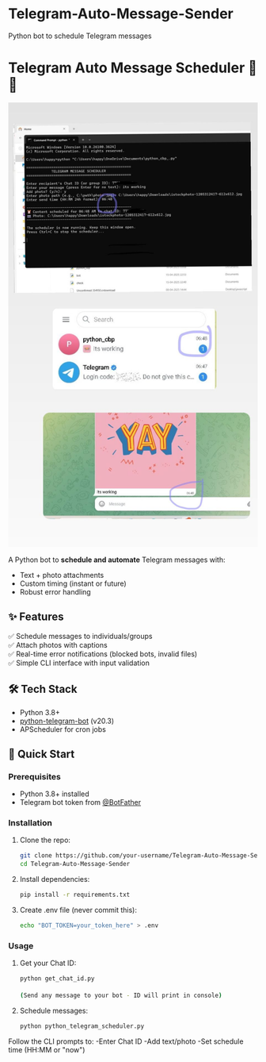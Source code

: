 
# Telegram-Auto-Message-Sender
Python bot to schedule Telegram messages
# Telegram Auto Message Scheduler 🤖⏰

![Demo Screenshot](./assets/demo_output.jpeg)

A Python bot to **schedule and automate** Telegram messages with:
- Text + photo attachments
- Custom timing (instant or future)
- Robust error handling

## ✨ Features
✅ Schedule messages to individuals/groups  
✅ Attach photos with captions  
✅ Real-time error notifications (blocked bots, invalid files)  
✅ Simple CLI interface with input validation  

## 🛠️ Tech Stack
- Python 3.8+
- [python-telegram-bot](https://python-telegram-bot.org/) (v20.3)
- APScheduler for cron jobs

## 🚀 Quick Start

### Prerequisites
- Python 3.8+ installed
- Telegram bot token from [@BotFather](https://t.me/BotFather)

### Installation
1. Clone the repo:
   ```bash
   git clone https://github.com/your-username/Telegram-Auto-Message-Sender.git
   cd Telegram-Auto-Message-Sender
2. Install dependencies:
   ```bash
   pip install -r requirements.txt
3. Create .env file (never commit this):
   ```bash
   echo "BOT_TOKEN=your_token_here" > .env
### Usage
1. Get your Chat ID:
   ```bash
   python get_chat_id.py

   (Send any message to your bot - ID will print in console)
2. Schedule messages:
   ```bash
   python python_telegram_scheduler.py
Follow the CLI prompts to:
-Enter Chat ID
-Add text/photo
-Set schedule time (HH:MM or "now")
